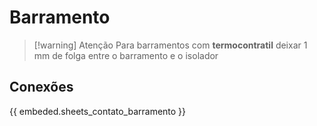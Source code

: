# Barramento
>[!warning] Atenção
>Para barramentos com **termocontratil** deixar 1 mm de folga entre o barramento e o isolador
## Conexões
<style>
    .md-grid {
        max-width: 1550px; 
    }
    
</style>

{{ embeded.sheets_contato_barramento }}
